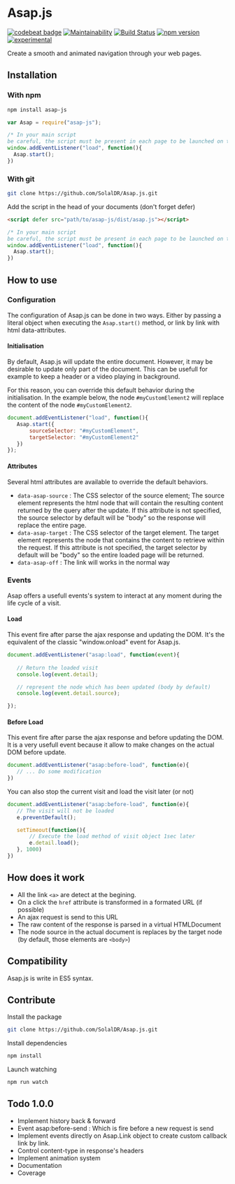 # Asap.js

[![codebeat badge](https://codebeat.co/badges/cccf2811-305f-4b8c-be2a-b1185f60240e)](https://codebeat.co/projects/github-com-solaldr-asap-js-master)
[![Maintainability](https://api.codeclimate.com/v1/badges/7b84dccff13eb4395c81/maintainability)](https://codeclimate.com/github/SolalDR/Asap.js/maintainability)
[![Build Status](https://travis-ci.org/SolalDR/Asap.js.svg?branch=master)](https://travis-ci.org/SolalDR/Asap.js)
[![npm version](https://badge.fury.io/js/asap-js.svg)](https://badge.fury.io/js/asap-js)
[![experimental](http://hughsk.github.io/stability-badges/dist/experimental.svg)](http://github.com/hughsk/stability-badges)

Create a smooth and animated navigation through your web pages.

## Installation

### With npm
``` bash
npm install asap-js
```
``` javascript
var Asap = require("asap-js");

/* In your main script 
be careful, the script must be present in each page to be launched on the first load */
window.addEventListener("load", function(){
  Asap.start();
})
```

### With git
``` bash
git clone https://github.com/SolalDR/Asap.js.git
```
Add the script in the head of your documents (don't forget defer)
``` html
<script defer src="path/to/asap-js/dist/asap.js"></script>
```
``` javascript
/* In your main script 
be careful, the script must be present in each page to be launched on the first load */
window.addEventListener("load", function(){
  Asap.start();
})
```


## How to use


### Configuration

The configuration of Asap.js can be done in two ways. Either by passing a literal object when executing the `Asap.start()` method, or link by link with html data-attributes.

#### Initialisation

By default, Asap.js will update the entire document. However, it may be desirable to update only part of the document.
This can be usefull for example to keep a header or a video playing in background. 

For this reason, you can override this default behavior during the initialisation.
In the example below, the node `#myCustomElement2` will replace the content of the node `#myCustomElement2`.

 ``` javascript
document.addEventListener("load", function(){
	Asap.start({
		sourceSelector: "#myCustomElement",
		targetSelector: "#myCustomElement2"
	})
});
```

#### Attributes

Several html attributes are available to override the default behaviors.

- `data-asap-source` : The CSS selector of the source element; The source element represents the html node that will contain the resulting content returned by the query after the update.  If this attribute is not specified, the source selector by default will be "body" so the response will replace the entire page.
- `data-asap-target` : The CSS selector of the target element. The target element represents the node that contains the content to retrieve within the request. If this attribute is not specified, the target selector by default will be "body" so the entire loaded page will be returned.
- `data-asap-off` : The link will works in the normal way


### Events

Asap offers a usefull events's system to interact at any moment during the life cycle of a visit.

#### Load
This event fire after parse the ajax response and updating the DOM.
It's the equivalent of the classic "window.onload" event for Asap.js.  

 ``` javascript
document.addEventListener("asap:load", function(event){
	
	// Return the loaded visit
	console.log(event.detail); 

	// represent the node which has been updated (body by default)
	console.log(event.detail.source); 

});
```

#### Before Load
This event fire after parse the ajax response and before updating the DOM.
It is a very usefull event because it allow to make changes on the actual DOM before update.

 ``` javascript
document.addEventListener("asap:before-load", function(e){
	// ... Do some modification
})
```

You can also stop the current visit and load the visit later (or not)
 ``` javascript
document.addEventListener("asap:before-load", function(e){
	// The visit will not be loaded
	e.preventDefault();

	setTimeout(function(){
		// Execute the load method of visit object 1sec later
		e.detail.load();
	}, 1000)
})
```


## How does it work

- All the link `<a>` are detect at the begining.
- On a click the `href` attribute is transformed in a formated URL (if possible) 
- An ajax request is send to this URL
- The raw content of the response is parsed in a virtual HTMLDocument
- The node source in the actual document is replaces by the target node (by default, those elements are `<body>`)  

## Compatibility

Asap.js is write in ES5 syntax.

## Contribute

Install the package
``` bash
git clone https://github.com/SolalDR/Asap.js.git
```

Install dependencies
``` bash
npm install
```

Launch watching
``` bash
npm run watch
```

## Todo 1.0.0

- Implement history back & forward
- Event asap:before-send : Which is fire before a new request is send
- Implement events directly on Asap.Link object to create custom callback link by link.
- Control content-type in response's headers
- Implement animation system
- Documentation
- Coverage

